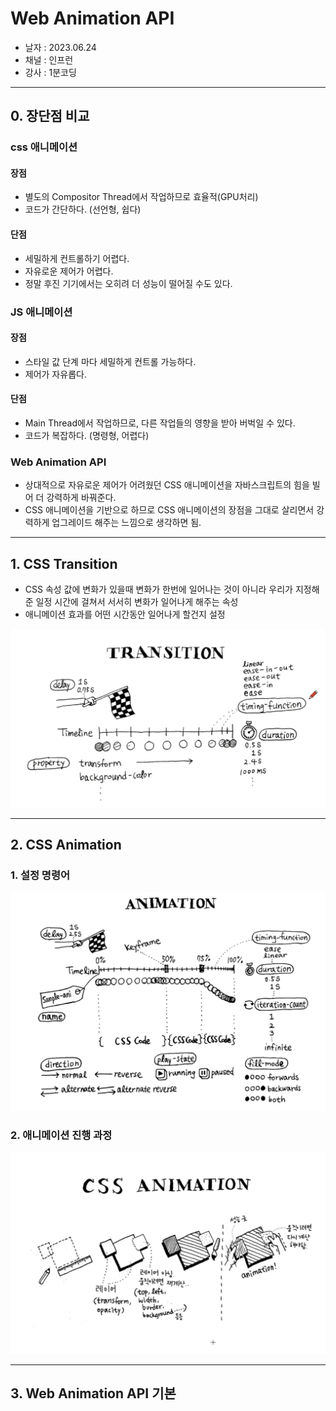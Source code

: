 # Web Animation API
- 날자 : 2023.06.24
- 채널 : 인프런
- 강사 : 1분코딩

---
## 0. 장단점 비교
### css 애니메이션
#### 장점
- 별도의 Compositor Thread에서 작업하므로 효율적(GPU처리)
- 코드가 간단하다. (선언형, 쉽다)
  
#### 단점
- 세밀하게 컨트롤하기 어렵다.
- 자유로운 제어가 어렵다.
- 정말 후진 기기에서는 오히려 더 성능이 떨어질 수도 있다.

### JS 애니메이션
#### 장점
- 스타일 값 단계 마다 세밀하게 컨트롤 가능하다.
- 제어가 자유롭다.

#### 단점
- Main Thread에서 작업하므로, 다른 작업들의 영향을 받아 버벅일 수 있다.
- 코드가 복잡하다. (명령형, 어렵다)

### Web Animation API
- 상대적으로 자유로운 제어가 어려웠던 CSS 애니메이션을 자바스크립트의 힘을 빌어 더 강력하게 바꿔준다.
- CSS 애니메이션을 기반으로 하므로 CSS 애니메이션의 장점을 그대로 살리면서 강력하게 업그레이드 해주는 느낌으로 생각하면 됨.

---
## 1. CSS Transition
- CSS 속성 값에 변화가 있을때 변화가 한번에 일어나는 것이 아니라 우리가 지정해준 일정 시간에 걸쳐서 서서히 변화가 일어나게 해주는 속성
- 애니메이션 효과를 어떤 시간동안 일어나게 할건지 설정

![css transition](./image/css_transition_01.png)

---
## 2. CSS Animation
### 1. 설정 명령어
![animation_1](./image/css_animation_1.png)

### 2. 애니메이션 진행 과정
![animation_2](./image/css_animation_2.png)

---
## 3. Web Animation API 기본

